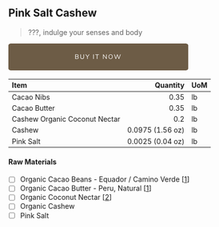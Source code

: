 
## Pink Salt Cashew
> ???, indulge your senses and body

[![Buy Now](/assets/images/buy-now.png "Buy Now")](https://shop.osocra.com/collections/bars/products/21110110)

| Item | Quantity | UoM  |
| :---     | ---:    | :--- |
| Cacao Nibs  | 0.35    | lb    |
| Cacao Butter   | 0.35    | lb    |
| Cashew Organic Coconut Nectar    | 0.2      | lb      |
| Cashew   | 0.0975 (1.56 oz)    | lb      |
| Pink Salt    | 0.0025 (0.04 oz)    | lb      |

#### Raw Materials
- [ ] Organic Cacao Beans -  Equador / Camino Verde [[1](/vendors)]
- [ ] Organic Cacao Butter - Peru, Natural [[1](/vendors)]
- [ ] Organic Coconut Nectar [[2](/vendors)]
- [ ] Organic Cashew
- [ ] Pink Salt
